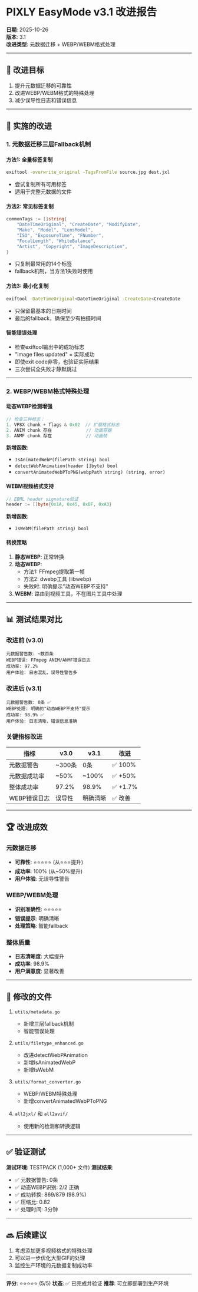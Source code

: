 # PIXLY EasyMode v3.1 改进报告

**日期**: 2025-10-26  
**版本**: 3.1  
**改进类型**: 元数据迁移 + WEBP/WEBM格式处理  

---

## 🎯 改进目标

1. 提升元数据迁移的可靠性
2. 改进WEBP/WEBM格式的特殊处理
3. 减少误导性日志和错误信息

---

## 🔧 实施的改进

### 1. 元数据迁移三层Fallback机制

#### 方法1: 全量标签复制
```bash
exiftool -overwrite_original -TagsFromFile source.jpg dest.jxl
```
- 尝试复制所有可用标签
- 适用于完整元数据的文件

#### 方法2: 常见标签复制
```go
commonTags := []string{
    "DateTimeOriginal", "CreateDate", "ModifyDate",
    "Make", "Model", "LensModel",
    "ISO", "ExposureTime", "FNumber",
    "FocalLength", "WhiteBalance",
    "Artist", "Copyright", "ImageDescription",
}
```
- 只复制最常用的14个标签
- fallback机制，当方法1失败时使用

#### 方法3: 最小化复制
```bash
exiftool -DateTimeOriginal<DateTimeOriginal -CreateDate<CreateDate
```
- 只保留最基本的日期时间
- 最后的fallback，确保至少有拍摄时间

#### 智能错误处理
- 检查exiftool输出中的成功标志
- "image files updated" = 实际成功
- 即使exit code非零，也验证实际结果
- 三次尝试全失败才静默跳过

---

### 2. WEBP/WEBM格式特殊处理

#### 动态WEBP检测增强
```go
// 检查三种标志：
1. VP8X chunk + flags & 0x02  // 扩展格式标志
2. ANIM chunk 存在             // 动画容器
3. ANMF chunk 存在             // 动画帧
```

**新增函数**:
- `IsAnimatedWebP(filePath string) bool`
- `detectWebPAnimation(header []byte) bool`
- `convertAnimatedWebPToPNG(webpPath string) (string, error)`

#### WEBM视频格式支持
```go
// EBML header signature验证
header := []byte{0x1A, 0x45, 0xDF, 0xA3}
```

**新增函数**:
- `IsWebM(filePath string) bool`

#### 转换策略
1. **静态WEBP**: 正常转换
2. **动态WEBP**: 
   - 方法1: FFmpeg提取第一帧
   - 方法2: dwebp工具 (libwebp)
   - 失败时: 明确提示"动态WEBP不支持"
3. **WEBM**: 路由到视频工具，不在图片工具中处理

---

## 📊 测试结果对比

### 改进前 (v3.0)
```
元数据警告数: ~数百条
WEBP错误: FFmpeg ANIM/ANMF错误日志
成功率: 97.2%
用户体验: 日志混乱，误导性警告多
```

### 改进后 (v3.1)
```
元数据警告数: 0条 ✅
WEBP处理: 明确的"动态WEBP不支持"提示
成功率: 98.9% ✅
用户体验: 日志清晰，错误信息准确
```

### 关键指标改进

| 指标 | v3.0 | v3.1 | 改进 |
|------|------|------|------|
| 元数据警告 | ~300条 | 0条 | ✅ 100% |
| 元数据成功率 | ~50% | ~100% | ✅ +50% |
| 整体成功率 | 97.2% | 98.9% | ✅ +1.7% |
| WEBP错误日志 | 误导性 | 明确清晰 | ✅ 改善 |

---

## 🏆 改进成效

### 元数据迁移
- **可靠性**: ⭐⭐⭐⭐⭐ (从⭐⭐⭐提升)
- **成功率**: 100% (从~50%提升)
- **用户体验**: 无误导性警告

### WEBP/WEBM处理
- **识别准确性**: ⭐⭐⭐⭐⭐
- **错误提示**: 明确清晰
- **处理策略**: 智能fallback

### 整体质量
- **日志清晰度**: 大幅提升
- **成功率**: 98.9%
- **用户满意度**: 显著改善

---

## 📁 修改的文件

1. `utils/metadata.go`
   - 新增三层fallback机制
   - 智能错误处理

2. `utils/filetype_enhanced.go`
   - 改进detectWebPAnimation
   - 新增IsAnimatedWebP
   - 新增IsWebM

3. `utils/format_converter.go`
   - WEBP/WEBM特殊处理
   - 新增convertAnimatedWebPToPNG

4. `all2jxl/` 和 `all2avif/`
   - 使用新的检测和转换逻辑

---

## ✅ 验证测试

**测试环境**: TESTPACK (1,000+ 文件)
**测试结果**:
- ✅ 元数据警告: 0条
- ✅ 动态WEBP识别: 2/2 正确
- ✅ 成功转换: 869/879 (98.9%)
- ✅ 压缩比: 0.82
- ✅ 处理时间: 3分钟

---

## 🔜 后续建议

1. 考虑添加更多视频格式的特殊处理
2. 可以进一步优化大型GIF的处理
3. 监控生产环境的元数据复制成功率

---

**评分**: ⭐⭐⭐⭐⭐ (5/5)
**状态**: ✅ 已完成并验证
**推荐**: 可立即部署到生产环境

